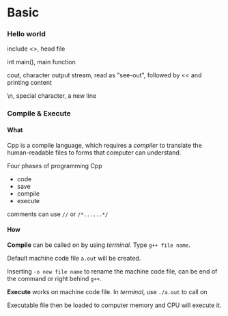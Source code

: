 # Basic
### Hello world
include <>, head file

int main(), main function

cout, character output stream, read as "see-out", followed by << and printing content

\n, special character, a new line

### Compile & Execute
#### What
Cpp is a compile language, which requires a *compiler* to translate the human-readable files to forms that computer can understand.

Four phases of programming Cpp
- code
- save
- compile
- execute

comments can use `//` or `/*......*/`

#### How
**Compile** can be called on by using *terminal.* Type `g++ file name`.

Default machine code file `a.out` will be created.

Inserting `-o new file name` to rename the machine code file, can be end of the command or right behind `g++`.

**Execute** works on machine code file. In *terminal*, use `./a.out` to call on

Executable file then be loaded to computer memory and CPU will execute it.

